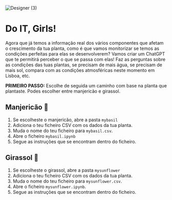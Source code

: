 ![Designer (3)](https://github.com/user-attachments/assets/bec0ccc4-52b3-4b95-9d00-d6984a484c85)

# Do IT, Girls!

Agora que já temos a informação real dos vários componentes que afetam o crescimento da tua planta, como é que vamos monitorizar se temos as condições perfeitas para elas se desenvolverem? Vamos criar um ChatGPT que te permitirá perceber o que se passa com elas! Faz as perguntas sobre as condições das tuas plantas, se precisam de mais água, se precisam de mais sol, compara com as condições atmosféricas neste momento em Lisboa, etc.

**PRIMEIRO PASSO:** Escolhe de seguida um caminho com base na planta que plantaste. Podes escolher entre manjericão e girassol.

## Manjericão 🌱
1. Se escolheste o manjericão, abre a pasta `mybasil`
2. Adiciona o teu ficheiro CSV com os dados da tua planta.
3. Muda o nome do teu ficheiro para `mybasil.csv`.
4. Abre o ficheiro `mybasil.ipynb`
5. Segue as instruções que se encontram dentro do ficheiro.


## Girassol 🌻
1. Se escolheste o girassol, abre a pasta `mysunflower`
2. Adiciona o teu ficheiro CSV com os dados da tua planta.
3. Muda o nome do teu ficheiro para `mysunflower.csv`.
4. Abre o ficheiro `mysunflower.ipynb`.
5. Segue as instruções que se encontram dentro do ficheiro.
